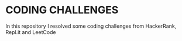 # CODING CHALLENGES

In this repository I resolved some coding challenges from HackerRank, Repl.it and LeetCode